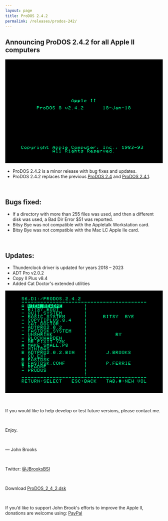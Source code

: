 ```yaml
---
layout: page
title: ProDOS 2.4.2
permalink: /releases/prodos-242/
---
```




## Announcing ProDOS 2.4.2 for all Apple II computers

<img src="/pix/prodos242/ProDOS-2.4.2-title.png">

* ProDOS 2.4.2 is a minor release with bug fixes and updates.
* ProDOS 2.4.2 replaces the previous <a href="/releases/prodos-24/">ProDOS 2.4</a> and <a href="/releases/prodos-241/">ProDOS 2.4.1</a>.

<p>&nbsp;</p>

## Bugs fixed:

* If a directory with more than 255 files was used, and then a different disk was used, a Bad Dir Error $51 was reported.
* Bitsy Bye was not compatible with the Appletalk Workstation card.
* Bitsy Bye was not compatible with the Mac LC Apple IIe card.

<p>&nbsp;</p>

## Updates:

* Thunderclock driver is updated for years 2018 – 2023
* ADT Pro v2.0.2
* Copy II Plus v8.4
* Added Cat Doctor's extended utilities


<img src="/pix/prodos242/ProDOS-2.4.2-apps.png">

<p>&nbsp;</p>

<div style="width:100%">
If you would like to help develop or test future versions, please contact me.
</div>

<p>&nbsp;</p>

<div style="width:100%">
Enjoy.
</div>

<p>&nbsp;</p>

<div style="width:100%">
&mdash; John Brooks
</div>

<p>&nbsp;</p>

<div style="width:100%">
Twitter: <a href="https://www.twitter.com/JBrooksBSI">@JBrooksBSI</a>
</div>
<p>&nbsp;</p>
<div style="width:100%">
Download <a href="https://mirrors.apple2.org.za/ftp.apple.asimov.net/images/masters/prodos/ProDOS_2_4_2.dsk">ProDOS_2_4_2.dsk</a>
</div>
<p>&nbsp;</p>
<div style="width:100%">
If you’d like to support John Brook's efforts to improve the Apple II, donations are welcome using: <a href="https://www.paypal.me/JBrooksBSI">PayPal</a>
</div>